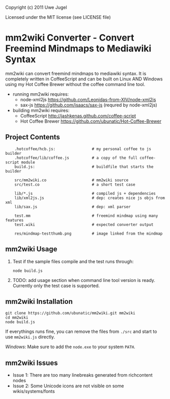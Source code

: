 Copyright (c) 2011 Uwe Jugel

Licensed under the MIT license (see LICENSE file)


mm2wiki Converter - Convert Freemind Mindmaps to Mediawiki Syntax
=================================================================

mm2wiki can convert freemind mindmaps to mediawiki syntax.
It is completely written in CoffeeScript and can be built on
Linux AND Windows using my Hot Coffee Brewer without the
coffee command line tool.

- running mm2wiki requires:
  - node-xml2js https://github.com/Leonidas-from-XIV/node-xml2js
  - sax-js https://github.com/isaacs/sax-js (requred by node-xml2js)
- building mm2wiki requires:
  - CoffeeScript http://jashkenas.github.com/coffee-script
  - Hot Coffee Brewer https://github.com/ubunatic/Hot-Coffee-Brewer

Project Contents
----------------

		.hotcoffee/hcb.js:                # my personal coffee to js builder
		.hotcoffee/lib/coffee.js          # a copy of the full coffee-script module
		build.js:                         # buildfile that starts the builder

		src/mm2wiki.co                    # mm2wiki source
		src/test.co                       # a short test case

		lib/*.js                          # compiled js + dependencies
		lib/xml2js.js                     # dep: creates nice js objs from xml
		lib/sax.js                        # dep: xml parser

		test.mm                           # freemind mindmap using many features
		test.wiki                         # expected converter output

		res/mindmap-testthumb.png         # image linked from the mindmap

mm2wiki Usage
-------------

1.  Test if the sample files compile and the test runs through:

		node build.js

2.  TODO: add usage section when command line tool version is ready. Currently only the test case is supported.

mm2wiki Installation
-----------------------

    git clone https://github.com/ubunatic/mm2wiki.git mm2wiki
    cd mm2wiki
    node build.js

If everythings runs fine, you can remove the files from `./src` and start to use `mm2wiki.js` directly.

*Windows*: Make sure to add the `node.exe` to your system `PATH`.

mm2wiki Issues
-----------------
* Issue 1: There are too many linebreaks generated from richcontent nodes
* Issue 2: Some Unicode icons are not visible on some wikis/systems/fonts



